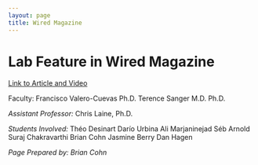 ```yaml
---
layout: page
title: Wired Magazine
---
```

# Lab Feature in Wired Magazine


[Link to Article and Video](https://www.wired.com/story/the-quest-to-make-a-robot-cat-walk-with-artificial-neurons/)
<script async src="//player-backend.cnevids.com/script/video/5aa1ca0c841c4b472d000012.js?iu=/3379/wiredcom.dart/share"></script>

Faculty:
Francisco Valero-Cuevas Ph.D.
Terence Sanger M.D. Ph.D.

*Assistant Professor:*
Chris Laine, Ph.D.

*Students Involved:*
Théo Desinart
Darío Urbina
Ali Marjaninejad
Séb Arnold
Suraj Chakravarthi
Brian Cohn
Jasmine Berry
Dan Hagen

*Page Prepared by: Brian Cohn*
